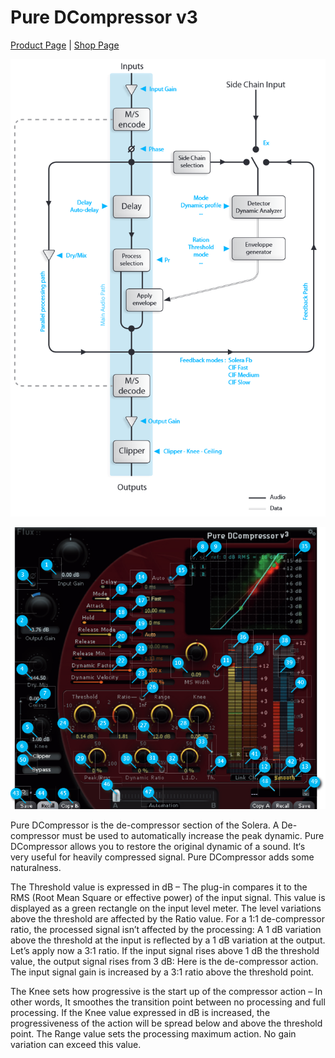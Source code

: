 # Pure DCompressor v3
[Product Page](https://www.flux.audio/project/pure-dcompressor/) 
| [Shop Page](https://shop.flux.audio/en_US/products/pure-dcompressor)

![](/include/pure-dcomp_01.PNG)

![](/include/pure-dcomp_02.PNG)

Pure DCompressor is the de-compressor section of the Solera. A De-compressor must be used to automatically increase the
peak dynamic. Pure DCompressor allows you to restore the original dynamic of a sound. It‘s very useful for heavily compressed
signal. Pure DCompressor adds some naturalness. 

The Threshold value is expressed in dB – The plug-in compares it to the RMS
(Root Mean Square or effective power) of the input signal. This value is displayed as a green rectangle on the input level meter.
The level variations above the threshold are affected by the Ratio value. For a 1:1 de-compressor ratio, the processed signal
isn’t affected by the processing: A 1 dB variation above the threshold at the input is reflected by a 1 dB variation at the output.
Let’s apply now a 3:1 ratio. If the input signal rises above 1 dB the threshold value, the output signal rises from 3 dB: Here is the
de-compressor action. The input signal gain is increased by a 3:1 ratio above the threshold point.   

The Knee sets how progressive is the start up of the compressor action – In other words, It smoothes the transition 
point between no processing and full processing. If the Knee value expressed in dB is increased, the progressiveness of 
the action will be spread below and above the threshold point. The Range value sets the processing maximum action. 
No gain variation can exceed this value.
